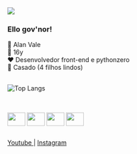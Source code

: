 <img src="https://www.google.com/url?sa=i&url=https%3A%2F%2Fikuelldotcom.wordpress.com%2F2015%2F04%2F04%2Fover-the-garden-wall-analysis%2Famp%2F&psig=AOvVaw3x3YQhLAXfOQ927WuhBo5I&ust=1648516445668000&source=images&cd=vfe&ved=0CAsQjRxqFwoTCKiThsjQ5_YCFQAAAAAdAAAAABAE">

### Ello gov'nor!

🎃 Alan Vale <br>
🎈 16y <br>
❤ Desenvolvedor front-end e pythonzero <br>
🤵 Casado (4 filhos lindos)

##

![Top Langs](https://github-readme-stats.vercel.app/api/top-langs/?username=alaanvv&theme=dark)

##
  
<div style="display: inline-block"><br>
  <img align="center" width="40" height="30" src="https://cdn.jsdelivr.net/gh/devicons/devicon/icons/html5/html5-original.svg" />
  <img align="center" width="40" height="30" src="https://cdn.jsdelivr.net/gh/devicons/devicon/icons/css3/css3-original.svg" />
  <img align="center" width="40" height="30" src="https://cdn.jsdelivr.net/gh/devicons/devicon/icons/javascript/javascript-original.svg" />
  <img align="center" width="40" height="30" src="https://cdn.jsdelivr.net/gh/devicons/devicon/icons/python/python-original.svg" />
</div>
  
##

<div>
  <a href="https://youtube/alaanvv" target="_blank"> Youtube </a> | <a href="https://instagram.com/alaan_vv"> Instagram <a>
</div>  
